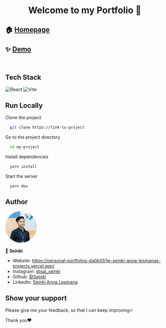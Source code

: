 <h1 align="center">Welcome to my Portfolio 👋</h1>

## 🏠 [Homepage](https://personal-portfolios-dq0b551je-seinki-anna-lesmanas-projects.vercel.app/)

## ✨ [Demo](https://personal-portfolios-dq0b551je-seinki-anna-lesmanas-projects.vercel.app/)

<br>

## Tech Stack

![React](https://img.shields.io/badge/react-%2320232a.svg?style=for-the-badge&logo=react&logoColor=%2361DAFB)
![Vite](https://img.shields.io/badge/vite-%23646CFF.svg?style=for-the-badge&logo=vite&logoColor=white)

## Run Locally

Clone the project

```bash
  git clone https://link-to-project
```

Go to the project directory

```bash
  cd my-project
```

Install dependencies

```bash
  yarn install
```

Start the server

```bash
  yarn dev
```

## Author

<a href = "https://github.com/Tanu-N-Prabhu/Python/graphs/contributors">
  <img src = "src\\assets\\avatar.jpg" style="border-radius: 50%; width: 100px; height: 100px;"/>
</a>

<br>

👤 **Seinki**

- Website: https://personal-portfolios-dq0b551je-seinki-anna-lesmanas-projects.vercel.app/
- Instagram: [@sal_seinki](https://www.instagram.com/sal_seinki/)
- Github: [@Seinki](https://github.com/Seinki)
- LinkedIn: [Seinki Anna Lesmana](https://www.linkedin.com/in/seinkiannalesmana/)

## Show your support

Please give me your feedback, so that I can keep improving🔥

Thank you❤️